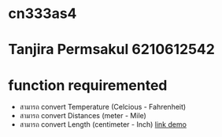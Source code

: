 # cn333as4 
# Tanjira Permsakul 6210612542 
# function requiremented 
 - สามารถ convert Temperature (Celcious - Fahrenheit)
 - สามารถ convert Distances (meter - Mile) 
 - สามารถ convert Length (centimeter - Inch) 
[link demo]()
